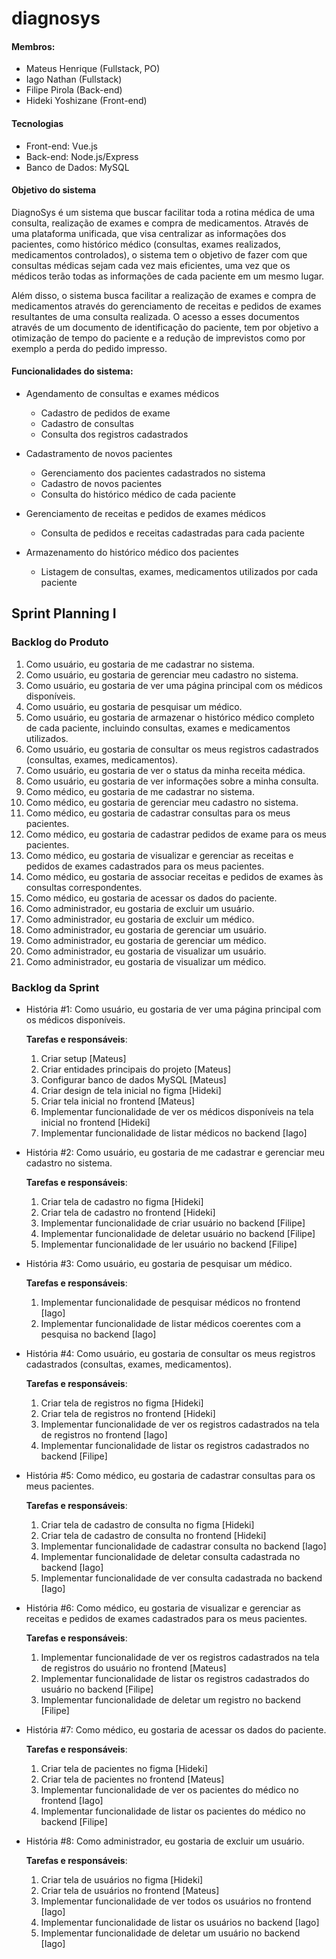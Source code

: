 # diagnosys

#### Membros:
- Mateus Henrique (Fullstack, PO)
- Iago Nathan (Fullstack)
- Filipe Pirola (Back-end)
- Hideki Yoshizane (Front-end)

#### Tecnologias
- Front-end: Vue.js
- Back-end: Node.js/Express
- Banco de Dados: MySQL

#### Objetivo do sistema

DiagnoSys é um sistema que buscar facilitar toda a rotina médica de uma consulta, realização de exames e compra de medicamentos. Através de uma plataforma unificada, que visa centralizar as informações dos pacientes, como histórico médico (consultas, exames realizados, medicamentos controlados), o sistema tem o objetivo de fazer com que consultas médicas sejam cada vez mais eficientes, uma vez que os médicos terão todas as informações de cada paciente em um mesmo lugar.

Além disso, o sistema busca facilitar a realização de exames e compra de medicamentos através do gerenciamento de receitas e pedidos de exames resultantes de uma consulta realizada. O acesso a esses documentos através de um documento de identificação do paciente, tem por objetivo a otimização de tempo do paciente e a redução de imprevistos como por exemplo a perda do pedido impresso.

#### Funcionalidades do sistema:

- Agendamento de consultas e exames médicos
  - Cadastro de pedidos de exame
  - Cadastro de consultas
  - Consulta dos registros cadastrados

- Cadastramento de novos pacientes
  - Gerenciamento dos pacientes cadastrados no sistema
  - Cadastro de novos pacientes
  - Consulta do histórico médico de cada paciente

- Gerenciamento de receitas e pedidos de exames médicos
  - Consulta de pedidos e receitas cadastradas para cada paciente

- Armazenamento do histórico médico dos pacientes
  - Listagem de consultas, exames, medicamentos utilizados por cada paciente

## Sprint Planning I

### Backlog do Produto

 1. Como usuário, eu gostaria de me cadastrar no sistema.
 2. Como usuário, eu gostaria de gerenciar meu cadastro no sistema.
 3. Como usuário, eu gostaria de ver uma página principal com os médicos disponíveis.
 4. Como usuário, eu gostaria de pesquisar um médico.
 5. Como usuário, eu gostaria de armazenar o histórico médico completo de cada paciente, incluindo consultas, exames e medicamentos utilizados.
 6. Como usuário, eu gostaria de consultar os meus registros cadastrados (consultas, exames, medicamentos).
 7. Como usuário, eu gostaria de ver o status da minha receita médica.
 8. Como usuário, eu gostaria de ver informações sobre a minha consulta.
 9. Como médico, eu gostaria de me cadastrar no sistema.
 10. Como médico, eu gostaria de gerenciar meu cadastro no sistema.
 11. Como médico, eu gostaria de cadastrar consultas para os meus pacientes.
 12. Como médico, eu gostaria de cadastrar pedidos de exame para os meus pacientes.
 13. Como médico, eu gostaria de visualizar e gerenciar as receitas e pedidos de exames cadastrados para os meus pacientes.
 14. Como médico, eu gostaria de associar receitas e pedidos de exames às consultas correspondentes.
 15. Como médico, eu gostaria de acessar os dados do paciente.
 16. Como administrador, eu gostaria de excluir um usuário.
 17. Como administrador, eu gostaria de excluir um médico.
 18. Como administrador, eu gostaria de gerenciar um usuário.
 19. Como administrador, eu gostaria de gerenciar um médico.
 20. Como administrador, eu gostaria de visualizar um usuário.
 21. Como administrador, eu gostaria de visualizar um médico.

### Backlog da Sprint

- História #1: Como usuário, eu gostaria de ver uma página principal com os médicos disponíveis.
    
    **Tarefas e responsáveis**:
    
    1. Criar setup [Mateus]
    2. Criar entidades principais do projeto [Mateus]
    3. Configurar banco de dados MySQL [Mateus]
    4. Criar design de tela inicial no figma [Hideki]
    5. Criar tela inicial no frontend [Mateus]
    6. Implementar funcionalidade de ver os médicos disponíveis na tela inicial no frontend [Hideki]
    7. Implementar funcionalidade de listar médicos no backend [Iago]
       
- História #2: Como usuário, eu gostaria de me cadastrar e gerenciar meu cadastro no sistema.
    
    **Tarefas e responsáveis**:
    
    1. Criar tela de cadastro no figma [Hideki]
    2. Criar tela de cadastro no frontend [Hideki]
    3. Implementar funcionalidade de criar usuário no backend [Filipe]
    4. Implementar funcionalidade de deletar usuário no backend [Filipe]
    5. Implementar funcionalidade de ler usuário no backend [Filipe]

- História #3: Como usuário, eu gostaria de pesquisar um médico.
    
    **Tarefas e responsáveis**:
    
    1. Implementar funcionalidade de pesquisar médicos no frontend [Iago]
    2. Implementar funcionalidade de listar médicos coerentes com a pesquisa no backend [Iago]

- História #4: Como usuário, eu gostaria de consultar os meus registros cadastrados (consultas, exames, medicamentos).
    
    **Tarefas e responsáveis**:
    
    1. Criar tela de registros no figma [Hideki]
    2. Criar tela de registros no frontend [Hideki]
    3. Implementar funcionalidade de ver os registros cadastrados na tela de registros no frontend [Iago]
    4. Implementar funcionalidade de listar os registros cadastrados no backend [Filipe]
      
- História #5: Como médico, eu gostaria de cadastrar consultas para os meus pacientes.
    
    **Tarefas e responsáveis**:
    
    1. Criar tela de cadastro de consulta no figma [Hideki]
    2. Criar tela de cadastro de consulta no frontend [Hideki]
    3. Implementar funcionalidade de cadastrar consulta no backend [Iago]
    4. Implementar funcionalidade de deletar consulta cadastrada no backend [Iago]
    5. Implementar funcionalidade de ver consulta cadastrada no backend [Iago]

- História #6: Como médico, eu gostaria de visualizar e gerenciar as receitas e pedidos de exames cadastrados para os meus pacientes.
    
    **Tarefas e responsáveis**:
    
    1. Implementar funcionalidade de ver os registros cadastrados na tela de registros do usuário no frontend [Mateus]
    2. Implementar funcionalidade de listar os registros cadastrados do usuário no backend [Filipe]
    3. Implementar funcionalidade de deletar um registro no backend [Filipe]
 
- História #7: Como médico, eu gostaria de acessar os dados do paciente.
    
    **Tarefas e responsáveis**:

    1. Criar tela de pacientes no figma [Hideki]
    2. Criar tela de pacientes no frontend [Mateus]
    3. Implementar funcionalidade de ver os pacientes do médico no frontend [Iago]
    4. Implementar funcionalidade de listar os pacientes do médico no backend [Filipe]
 
- História #8: Como administrador, eu gostaria de excluir um usuário.
    
    **Tarefas e responsáveis**:

    1. Criar tela de usuários no figma [Hideki]
    2. Criar tela de usuários no frontend [Mateus]
    3. Implementar funcionalidade de ver todos os usuários no frontend [Iago]
    4. Implementar funcionalidade de listar os usuários no backend [Iago]
    5. Implementar funcionalidade de deletar um usuário no backend [Iago]
    

